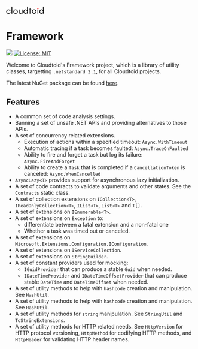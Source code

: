 <a href="https://github.com/cloudtoid"><img src="https://raw.githubusercontent.com/cloudtoid/assets/master/logos/cloudtoid-black-red.png" width="100"></a>

# Framework

![](https://github.com/cloudtoid/url-pattern/workflows/publish/badge.svg) [![License: MIT](https://img.shields.io/badge/License-MIT-blue.svg)](https://github.com/cloudtoid/url-patterns/blob/master/LICENSE)

Welcome to Cloudtoid's Framework project, which is a library of utility classes, targetting `.netstandard 2.1`, for all Cloudtoid projects.

The latest NuGet package can be found [here](https://www.nuget.org/packages/Cloudtoid.Framework/).

## Features

- A common set of code analysis settings.
- Banning a set of unsafe .NET APIs and providing alternatives to those APIs.
- A set of concurrency related extensions.
  - Execution of actions within a specified timeout: `Async.WithTimeout`
  - Automatic tracing if a task becomes faulted: `Async.TraceOnFaulted`
  - Ability to fire and forget a task but log its failure: `Async.FireAndForget`
  - Ability to create a `Task` that is completed if a `CancellationToken` is canceled: `Async.WhenCancelled`
- `AsyncLazy<T>` provides support for asynchronous lazy initialization.
- A set of code contracts to validate arguments and other states. See the `Contracts` static class.
- A set of collection extensions on `ICollection<T>`, `IReadOnlyCollection<T>`, `IList<T>`, `List<T>` and `T[]`.
- A set of extensions on `IEnumerable<T>`.
- A set of extensions on `Exception` to:
  - differentiate between a fatal extension and a non-fatal one
  - Whether a task was timed out or canceled.
- A set of extensions on `Microsoft.Extensions.Configuration.IConfiguration`.
- A set of extensions on `IServiceCollection`.
- A set of extensions on `StringBuilder`.
- A set of constant providers used for mocking:
  - `IGuidProvider` that can produce a stable `Guid` when needed.
  - `IDateTimeProvider` and `IDateTimeOffsetProvider` that can produce stable `DateTime` and `DateTimeOffset` when needed.
- A set of utility methods to help with `hashcode` creation and manipulation. See `HashUtil`.
- A set of utility methods to help with `hashcode` creation and manipulation. See `HashUtil`.
- A set of utility methods for `string` manipulation. See `StringUtil` and `ToStringExtensions`.
- A set of utility methods for HTTP related needs. See `HttpVersion` for HTTP protocol versioning, `HttpMethod` for codifying HTTP methods, and `HttpHeader` for validating HTTP header names.
